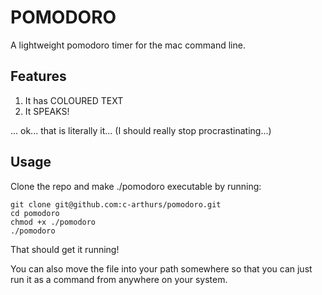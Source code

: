 # POMODORO

A lightweight pomodoro timer for the mac command line. 

## Features

1. It has COLOURED TEXT
2. It SPEAKS! 

... ok... that is literally it... (I should really stop procrastinating...) 

## Usage 

Clone the repo and make ./pomodoro executable by running:

```console
git clone git@github.com:c-arthurs/pomodoro.git
cd pomodoro
chmod +x ./pomodoro
./pomodoro
```
That should get it running!

You can also move the file into your path somewhere so that you can just run it as a command from anywhere on your system. 


